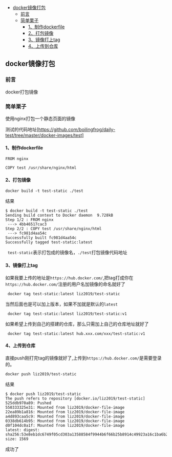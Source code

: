 <!-- START doctoc generated TOC please keep comment here to allow auto update -->
<!-- DON'T EDIT THIS SECTION, INSTEAD RE-RUN doctoc TO UPDATE -->


- [docker镜像打包](#docker%E9%95%9C%E5%83%8F%E6%89%93%E5%8C%85)
  - [前言](#%E5%89%8D%E8%A8%80)
  - [简单栗子](#%E7%AE%80%E5%8D%95%E6%A0%97%E5%AD%90)
    - [1、制作dockerfile](#1%E5%88%B6%E4%BD%9Cdockerfile)
    - [2、打包镜像](#2%E6%89%93%E5%8C%85%E9%95%9C%E5%83%8F)
    - [3、镜像打上tag](#3%E9%95%9C%E5%83%8F%E6%89%93%E4%B8%8Atag)
    - [4、上传到仓库](#4%E4%B8%8A%E4%BC%A0%E5%88%B0%E4%BB%93%E5%BA%93)

<!-- END doctoc generated TOC please keep comment here to allow auto update -->

## docker镜像打包

### 前言

docker打包镜像

### 简单栗子

使用nginx打包一个静态页面的镜像  

测试的代码地址[https://github.com/boilingfrog/daily-test/tree/master/docker-images/test]  

#### 1、制作dockerfile

```
FROM nginx

COPY test /usr/share/nginx/html
```
#### 2、打包镜像

````
docker build -t test-static ./test
````
结果
````
$ docker build -t test-static ./test
Sending build context to Docker daemon  9.728kB
Step 1/2 : FROM nginx
 ---> 4bb46517cac3
Step 2/2 : COPY test /usr/share/nginx/html
 ---> fc981d4aa54c
Successfully built fc981d4aa54c
Successfully tagged test-static:latest
````

` test-static`表示打包成的镜像名，`./test`打包镜像代码地址

#### 3、镜像打上tag  

如果我要上传的地址是`https://hub.docker.com/`,把tag打成你在`https://hub.docker.com/`注册的用户名加镜像的命名就好了  

````
 docker tag test-static:latest liz2019/test-static
````

当然后面也是可以加上版本，如果不加就是默认的`latest`

````
 docker tag test-static:latest liz2019/test-static:v1
````

如果希望上传到自己的搭建的仓库，那么只需加上自己的仓库地址就好了

````
 docker tag test-static:latest hub.xxx.com/xxx/test-static:v1
````

#### 4、上传到仓库

直接push刚打完tag的镜像就好了,上传到`https://hub.docker.com/`是需要登录的。

````
docker push liz2019/test-static
````

结果

```
$ docker push liz2019/test-static
The push refers to repository [docker.io/liz2019/test-static]
525ddb970a89: Pushed 
550333325e31: Mounted from liz2019/docker-file-image 
22ea89b1a816: Mounted from liz2019/docker-file-image 
a4d893caa5c9: Mounted from liz2019/docker-file-image 
0338db614b95: Mounted from liz2019/docker-file-image 
d0f104dc0a1f: Mounted from liz2019/docker-file-image 
latest: digest: sha256:53e8eb1dc6749f05cd303a13588584f9944b6f66b25b8914c49923a16c1ba6b2 size: 1569
```

成功了